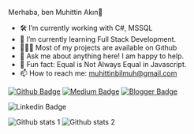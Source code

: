 Merhaba, ben Muhittin Akın👋
- 🛠   I’m currently working with C#, MSSQL 
- 🚀   I’m currently learning Full Stack Development.
- 👨🏻‍💻   Most of my projects are available on Gıthub
- 💬   Ask me about anything here! I am happy to help.
- 👾   Fun fact: Equal is Not Always Equal in Javascript.
- 📫   How to reach me: muhittinbilmuh@gmail.com


[![Github Badge](https://img.shields.io/badge/-Github-000?style=quare&labelColor=000&logo=Github&logoColor=white&link=link)](https://github.com/muhittinakin) 
[![Medium Badge](https://img.shields.io/badge/-Medium-757575?style=flat-quare&labelColor=757575&logo=Medium&logoColor=white&link=link)](https://medium.com/@muhittinbilmuh) 
[![Blogger Badge](https://img.shields.io/badge/-Blogger-FF9800?style=flat-quare&labelColor=FF9800&logo=Blogger&logoColor=white&link=link)](https://muhittinakin.blogspot.com/)

<img src="https://camo.githubusercontent.com/4bbb65b761e0e7f9abe32c4ab5359185ec45f20953cad5126584a375228bac37/68747470733a2f2f696d672e736869656c64732e696f2f62616467652f75746b75676c73766e2d666f6c6c6f772532306f6e2532306c696e6b6564696e2d626c75653f7374796c653d666f722d7468652d6261646765266c6f676f3d6c696e6b6564696e" alt="Linkedin Badge" data-canonical-src="https://img.shields.io/badge/utkuglsvn-follow%20on%20linkedin-blue?style=for-the-badge&amp;logo=linkedin" style="max-width: 100%;">

![Github stats 1](https://github-readme-stats.vercel.app/api?username=muhittinakin&show_icons=true&theme=gradient) 
![Github stats 2](https://github-readme-stats.vercel.app/api?username=muhittinakin&show_icons=true&theme=radical)
